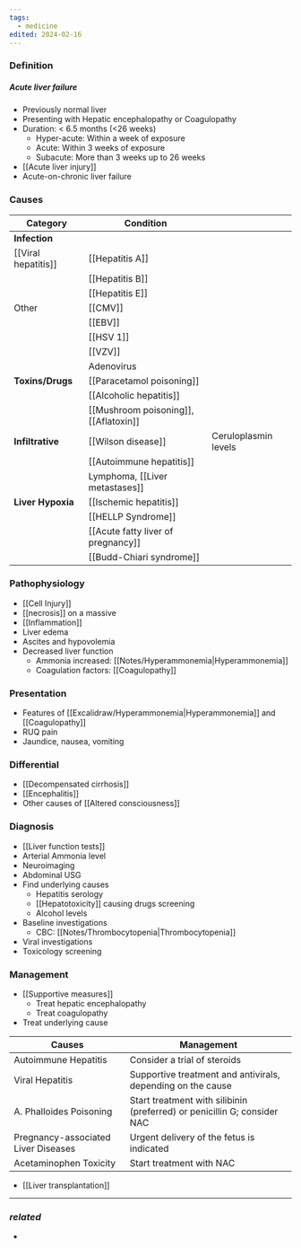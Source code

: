 ```yaml
---
tags:
  - medicine
edited: 2024-02-16
---
```

### Definition
##### Acute liver failure
- Previously normal liver 
- Presenting with Hepatic encephalopathy or Coagulopathy
- Duration: < 6.5 months (<26 weeks)
	- Hyper-acute: Within a week of exposure
	- Acute: Within 3 weeks of exposure
	- Subacute: More than 3 weeks up to 26 weeks 
- [[Acute liver injury]]
- Acute-on-chronic liver failure 
### Causes
| Category            | Condition                             |                      |
| ------------------- | ------------------------------------- | -------------------- |
| **Infection**       |                                       |                      |
| [[Viral hepatitis]] | [[Hepatitis A]]                       |                      |
|                     | [[Hepatitis B]]                       |                      |
|                     | [[Hepatitis E]]                       |                      |
| Other               | [[CMV]]                               |                      |
|                     | [[EBV]]                               |                      |
|                     | [[HSV 1]]                             |                      |
|                     | [[VZV]]                               |                      |
|                     | Adenovirus                            |                      |
| **Toxins/Drugs**    | [[Paracetamol poisoning]]             |                      |
|                     | [[Alcoholic hepatitis]]               |                      |
|                     | [[Mushroom poisoning]], [[Aflatoxin]] |                      |
| **Infiltrative**    | [[Wilson disease]]                    | Ceruloplasmin levels |
|                     | [[Autoimmune hepatitis]]              |                      |
|                     | Lymphoma, [[Liver metastases]]        |                      |
| **Liver Hypoxia**   | [[Ischemic hepatitis]]                |                      |
|                     | [[HELLP Syndrome]]                    |                      |
|                     | [[Acute fatty liver of pregnancy]]    |                      |
|                     | [[Budd-Chiari syndrome]]              |                      |

### Pathophysiology
- [[Cell Injury]] 
- [[necrosis]] on a massive 
- [[Inflammation]] 
- Liver edema
- Ascites and hypovolemia 
- Decreased liver function
	- Ammonia increased: [[Notes/Hyperammonemia|Hyperammonemia]] 
	- Coagulation factors: [[Coagulopathy]] 

### Presentation
- Features of [[Excalidraw/Hyperammonemia|Hyperammonemia]] and [[Coagulopathy]]  
- RUQ pain 
- Jaundice, nausea, vomiting 

### Differential
- [[Decompensated cirrhosis]]
- [[Encephalitis]] 
- Other causes of [[Altered consciousness]] 

### Diagnosis
- [[Liver function tests]]
- Arterial Ammonia level 
- Neuroimaging
- Abdominal USG
- Find underlying causes
	- Hepatitis serology
	- [[Hepatotoxicity]] causing drugs screening 
	- Alcohol levels
- Baseline investigations
	- CBC: [[Notes/Thrombocytopenia|Thrombocytopenia]]
- Viral investigations
- Toxicology screening 
### Management
- [[Supportive measures]] 
	- Treat hepatic encephalopathy
	- Treat coagulopathy 
- Treat underlying cause

| Causes                              | Management                                                               |
| ----------------------------------- | ------------------------------------------------------------------------ |
| Autoimmune Hepatitis                | Consider a trial of steroids                                             |
| Viral Hepatitis                     | Supportive treatment and antivirals, depending on the cause              |
| A. Phalloides Poisoning             | Start treatment with silibinin (preferred) or penicillin G; consider NAC |
| Pregnancy-associated Liver Diseases | Urgent delivery of the fetus is indicated                                |
| Acetaminophen Toxicity              | Start treatment with NAC                                                 |

- [[Liver transplantation]]  

---
### *related*
- 
